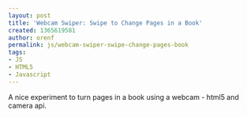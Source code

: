 ```yaml
---
layout: post
title: 'Webcam Swiper: Swipe to Change Pages in a Book'
created: 1365619581
author: orenf
permalink: js/webcam-swiper-swipe-change-pages-book
tags:
- JS
- HTML5
- Javascript
---
```

<p>A nice experiment to turn pages in a book using a webcam - html5 and camera api.</p>
